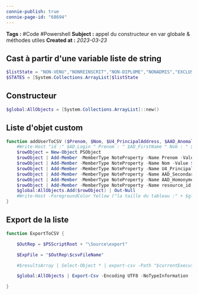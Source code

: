```yaml
---
connie-publish: true
connie-page-id: "68694"
---
```


**Tags :** #Code #Powershell 
**Subject :** appel du constructeur en var globale & méthodes utiles
**Created at :** *2023-03-23*

## Cast à partir d'une variable liste de string

```powershell
$listState = "NON-VENU","NONREINSCRIT","NON-DIPLOME","NONADMIS","EXCLUSION","DIPLOME","DEMISSION","BLOQUE"
$STATES = [System.Collections.ArrayList]$listState
```

## Constructeur

```powershell
$global:AllObjects = [System.Collections.ArrayList]::new()
```


## Liste d'objet custom

```powershell
function addUserToCSV ($Prenom, $Nom, $U4_PrincipalAddress, $AAD_Anomalie, $AAD_SecondaryHomonymeAlias, $AAD_HomonymeAADuser, $resource_id) {
    #Write-Host "id :" $AD_Login " Prenom : " $AD_FirstName " Nom : " $AD_LastName " password : " $AD_PassWord " email : " $AD_Email
    $rowObject = New-Object PSObject
    $rowObject | Add-Member -MemberType NoteProperty -Name Prenom -Value $Prenom -Force
    $rowObject | Add-Member -MemberType NoteProperty -Name Nom -Value $Nom -Force
    $rowObject | Add-Member -MemberType NoteProperty -Name U4_PrincipalAddress -Value $U4_PrincipalAddress -Force
    $rowObject | Add-Member -MemberType NoteProperty -Name AAD_SecondaryHomonymeAlias -Value $AAD_SecondaryHomonymeAlias -Force
    $rowObject | Add-Member -MemberType NoteProperty -Name AAD_HomonymeAADuser -Value $AAD_HomonymeAADuser -Force
    $rowObject | Add-Member -MemberType NoteProperty -Name resource_id -Value $resource_id -Force
    $global:AllObjects.Add($rowObject) | Out-Null
    #Write-Host -ForegroundColor Yellow ("la taille du tableau :" + $global:AllObjects.count)
}
```

## Export de la liste

```powershell
function ExportToCSV {

    $OutRep = $PSScriptRoot + "\Source\export"

    $ExpFile = "$OutRep\$csvFileName"

    #$resultsArray | Select-Object * | export-csv -Path "$currentExecutingPath\040.csv"

    $global:AllObjects | Export-Csv -Encoding UTF8 -NoTypeInformation -Delimiter ";" -Path "$ExpFile"

}
```